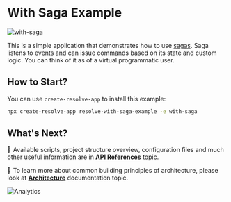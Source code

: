 # **With Saga Example**

![with-saga](https://user-images.githubusercontent.com/19663260/43643944-93f5106e-9735-11e8-8d53-6ce2915972a2.png)

This is a simple application that demonstrates how to use [sagas](https://github.com/reimagined/resolve/blob/master/docs/Saga.md). Saga listens to events and can issue commands based on its state and custom logic. You can think of it as of a virtual programmatic user.

## How to Start?

You can use `create-resolve-app` to install this example:

```bash
npx create-resolve-app resolve-with-saga-example -e with-saga
```

## What's Next?

📑 Available scripts, project structure overview, configuration files and much other useful information are in [**API References**](https://github.com/reimagined/resolve/blob/master/docs/API%20References.md) topic.

📑 To learn more about common building principles of architecture, please look at [**Architecture**](https://github.com/reimagined/resolve/blob/master/docs/Architecture.md) documentation topic.

![Analytics](https://ga-beacon.appspot.com/UA-118635726-1/examples-with-saga-readme?pixel)
